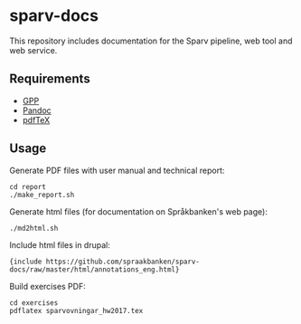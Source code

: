 # sparv-docs
This repository includes documentation for the Sparv pipeline, web tool and web service.

## Requirements
* [GPP](https://logological.org/gpp)
* [Pandoc](https://pandoc.org/)
* [pdfTeX](https://www.tug.org/applications/pdftex/)

## Usage
Generate PDF files with user manual and technical report:

    cd report
    ./make_report.sh

Generate html files (for documentation on Språkbanken's web page):

    ./md2html.sh

Include html files in drupal:

    {include https://github.com/spraakbanken/sparv-docs/raw/master/html/annotations_eng.html}

Build exercises PDF:

    cd exercises
    pdflatex sparvovningar_hw2017.tex
